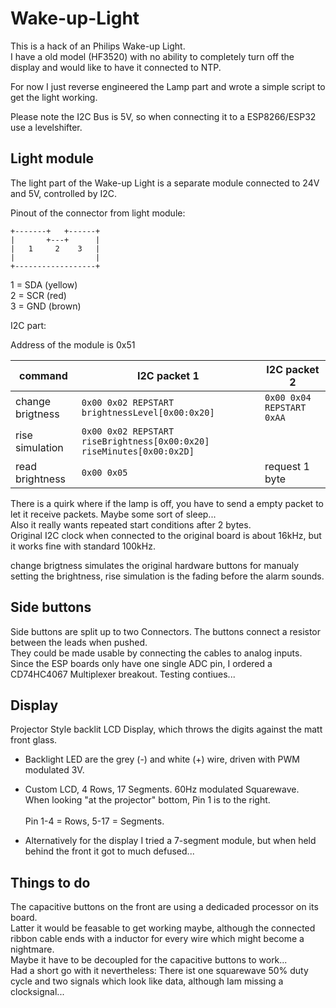 # Wake-up-Light
This is a hack of an Philips Wake-up Light.<br>
I have a old model (HF3520) with no ability to completely turn off the display and would like to have it connected to NTP.

For now I just reverse engineered the Lamp part and wrote a simple script to get the light working.

Please note the I2C Bus is 5V, so when connecting it to a ESP8266/ESP32 use a levelshifter.

## Light module
The light part of the Wake-up Light is a separate module connected to 24V and 5V, controlled by I2C.

Pinout of the connector from light module:

```
+-------+   +------+
|       +---+      |
|   1     2    3   |
|                  |
+------------------+
```

1 = SDA (yellow)<br>
2 = SCR (red)<br>
3 = GND (brown)<br>

I2C part:

Address of the module is 0x51

| command  | I2C packet 1 | I2C packet 2 | 
| ------------- | ------------- | ------------- |
| change brigtness  | `0x00 0x02 REPSTART brightnessLevel[0x00:0x20]`   |  `0x00 0x04 REPSTART 0xAA` |
| rise simulation  | `0x00 0x02 REPSTART riseBrightness[0x00:0x20] riseMinutes[0x00:0x2D]`   |   |
| read brightness  | `0x00 0x05` | request 1 byte |

There is a quirk where if the lamp is off, you have to send a empty packet to let it receive packets. Maybe some sort of sleep...<br>
Also it really wants repeated start conditions after 2 bytes.<br>
Original I2C clock when connected to the original board is about 16kHz, but it works fine with standard 100kHz.

change brigtness simulates the original hardware buttons for manualy setting the brightness, rise simulation is the fading before the alarm sounds.

## Side buttons

Side buttons are split up to two Connectors. The buttons connect a resistor between the leads when pushed.<br>
They could be made usable by connecting the cables to analog inputs.<br>
Since the ESP boards only have one single ADC pin, I ordered a CD74HC4067 Multiplexer breakout. Testing contiues...

## Display

Projector Style backlit LCD Display, which throws the digits against the matt front glass.

- Backlight LED are the grey (-) and white (+) wire, driven with PWM modulated 3V.

- Custom LCD, 4 Rows, 17 Segments. 60Hz modulated Squarewave.<br>
When looking "at the projector" bottom, Pin 1 is to the right.<br><br>
Pin 1-4 = Rows, 5-17 = Segments.
- Alternatively for the display I tried a 7-segment module, but when held behind the front it got to much defused...

## Things to do

The capacitive buttons on the front are using a dedicaded processor on its board.<br>
Latter it would be feasable to get working maybe, although the connected ribbon cable ends with a inductor for every wire which might become a nightmare.<br>
Maybe it have to be decoupled for the capacitive buttons to work...<br>
Had a short go with it nevertheless: There ist one squarewave 50% duty cycle and two signals which look like data, although Iam missing a clocksignal...
